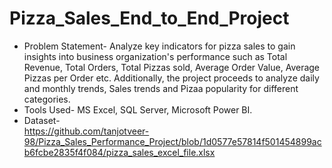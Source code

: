 # Pizza_Sales_End_to_End_Project
* Problem Statement- Analyze key indicators for pizza sales to gain insights into business organization's performance such as Total Revenue, Total Orders, Total Pizzas sold, Average Order Value, Average Pizzas per Order etc. Additionally, the project proceeds to analyze daily and monthly trends, Sales trends and Pizaa popularity for different categories.
* Tools Used- MS Excel, SQL Server, Microsoft Power BI.
* Dataset-<br/>
  https://github.com/tanjotveer-98/Pizza_Sales_Performance_Project/blob/1d0577e57814f501454899acb6fcbe2835f4f084/pizza_sales_excel_file.xlsx
  
